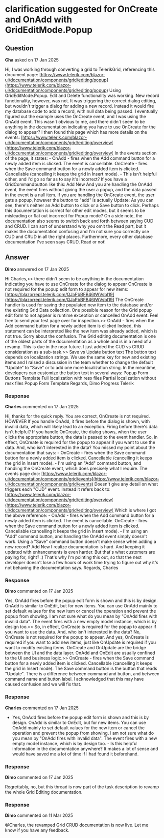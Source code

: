 # clarification suggested for OnCreate and OnAdd with GridEditMode.Popup

## Question

**Cha** asked on 17 Jan 2025

Hi, I was working through converting a grid to TelerikGrid, referencing this document page: [https://www.telerik.com/blazor-ui/documentation/components/grid/editing/popup](https://www.telerik.com/blazor-ui/documentation/components/grid/editing/popup) Using GridEditMode.Popup. Edit and Delete functionality was working. New record functionality, however, was not. It was triggering the correct dialog editing, but wouldn't trigger a dialog for adding a new record. Instead it would fire my database code to add a record, with null data being passed. I eventually figured out the example uses the OnCreate event, and I was using the OnAdd event. This wasn't obvious to me, and there didn't seem to be anything in the documentation indicating you have to use OnCreate for the dialog to appear? I then found this page which has more details on the events: [https://www.telerik.com/blazor-ui/documentation/components/grid/editing/overview](https://www.telerik.com/blazor-ui/documentation/components/grid/editing/overview) In the events section of the page, it states: - OnAdd - fires when the Add command button for a newly added item is clicked. The event is cancellable. OnCreate - fires when the Save command button for a newly added item is clicked. Cancellable (cancelling it keeps the grid in Insert mode). - This isn't helpful either, and I'd go so far as to say it's incorrect? If you have a GridCommandbutton like this: <GridToolBarTemplate> <GridCommandButton Command="Add" Icon="@SvgIcon.Plus"> Add New </GridCommandButton> </GridToolBarTemplate> And you are handling the OnAdd event, the event fires without giving the user a popup, and the data passed in the event is a null item. If you are handling the OnCreate event, the user gets a popup, however the button to "add" is actually Update: As you can see, there's neither an Add button to click or a Save button to click. Perhaps this documentation is correct for other edit modes, but it seems to be misleading or flat out incorrect for Popup mode? On a side note, the documentation also seems to switch back and forth between saying CUD and CRUD. I can sort of understand why you omit the Read part, but it makes the documentation confusing and I'm not sure you correctly use CUD and CRUD in all the right places. Furthermore, every other database documentation I've seen says CRUD, Read or not!

## Answer

**Dimo** answered on 17 Jan 2025

Hi Charles,>> there didn't seem to be anything in the documentation indicating you have to use OnCreate for the dialog to appear OnCreate is not required for the popup edit form to appear for new items: [https://blazorrepl.telerik.com/QJaPbBFB46tWVsbI19](https://blazorrepl.telerik.com/QJaPbBFB46tWVsbI19) The OnCreate handler is used for saving the populated new item to the database and/or the existing Grid Data collection. One possible reason for the Grid popup edit form to not appear is runtime exception or cancelled OnAdd event. Feel free to send your test page over for inspection.>> OnAdd - fires when the Add command button for a newly added item is clicked Indeed, this statement can be interpreted like the new item was already added, which is not true. Sorry about the confusion. The Grid editing documentation is one of the oldest parts of the documentation as a whole and is in a need of a revamp. This is due in the near future. I just added the CUD vs CRUD consideration as a sub-task.>> Save vs Update button text The button text depends on localization strings. We use the same key for new and existing items and I raised a discussion in the team whether to change the default "Update" to "Save" or to add one more localization string. In the meantime, developers can customize the button text in several ways: Popup Form Buttons Template Full localization with resx files Partial localization without resx files Popup Form Template Regards, Dimo Progress Telerik

### Response

**Charles** commented on 17 Jan 2025

Hi, thanks for the quick reply. You are correct, OnCreate is not required. HOWEVER If you handle OnAdd, it fires before the dialog is shown, with invalid data, which will likely lead to an exception. Firing before there's data isn't helpful? If you handle OnCreate, the dialog shows, when the user clicks the appropriate button, the data is passed to the event handler. So, in effect, OnCreate is required for the popup to appear if you want to use the data. And, who isn't interested in the data? You missed my point about the documentation that says: - OnCreate - fires when the Save command button for a newly added item is clicked. Cancellable (cancelling it keeps the grid in Insert mode). - I'm using an "Add" command button, and handling the OnCreate event, which does precisely what I require. The events page doc: [https://www.telerik.com/blazor-ui/documentation/components/grid/events](https://www.telerik.com/blazor-ui/documentation/components/grid/events) Doesn't give any detail on what triggers each "CUD" event. Instead it refers back to: [https://www.telerik.com/blazor-ui/documentation/components/grid/editing/overview](https://www.telerik.com/blazor-ui/documentation/components/grid/editing/overview) Which is where I got the above reference: - OnAdd - fires when the Add command button for a newly added item is clicked. The event is cancellable. OnCreate - fires when the Save command button for a newly added item is clicked. Cancellable (cancelling it keeps the grid in Insert mode). - I'm using an "Add" command button, and handling the OnAdd event simply doesn't work. Using a "Save" command button doesn't make sense when adding a new record? <GridToolBarTemplate> <GridCommandButton Command="Add" Icon="@SvgIcon.Plus"> Add New </GridCommandButton> </GridToolBarTemplate> I realize documentation is hard. And keeping it updated with enhancements is even harder. But that's what customers are paying for, right? :) That's why I'm pointing this out, so that the next developer doesn't lose a few hours of work time trying to figure out why it's not behaving the documentation says. Regards, Charles

### Response

**Dimo** commented on 17 Jan 2025

Yes, OnAdd fires before the popup edit form is shown and this is by design. OnAdd is similar to OnEdit, but for new items. You can use OnAdd mainly to set default values for the new item or cancel the operation and prevent the popup from showing. I am not sure what do you mean by "OnAdd fires with invalid data". The event fires with a new empty model instance, which is by design too.>> So, in effect, OnCreate is required for the popup to appear if you want to use the data. And, who isn't interested in the data? No, OnCreate is not required for the popup to appear. And yes, OnCreate is required if you want to add new items, just like OnUpdate is required if you want to modify existing items. OnCreate and OnUpdate are the bridge between the UI and the data layer. OnAdd and OnEdit are usually confined to the UI and business logic.>> OnCreate - fires when the Save command button for a newly added item is clicked. Cancellable (cancelling it keeps the grid in Insert mode). The Save command button is the button that reads "Update". There is a difference between command and button, and between command name and button label. I acknowledged that this may have caused confusion and we will fix that.

### Response

**Charles** commented on 17 Jan 2025

- Yes, OnAdd fires before the popup edit form is shown and this is by design. OnAdd is similar to OnEdit, but for new items. You can use OnAdd mainly
to set default values for the new item or cancel the operation and
prevent the popup from showing. I am not sure what do you mean by "OnAdd fires with invalid data". The event fires with a new empty model instance, which is by design too. - Is this helpful information in the documentation anywhere? It makes a lot of sense and would have saved me a lot of time if I had found it beforehand.

### Response

**Dimo** commented on 17 Jan 2025

Regrettably, no, but this thread is now part of the task description to revamp the whole Grid Editing documentation.

### Response

**Dimo** commented on 11 Mar 2025

@Charles, the revamped Grid CRUD documentation is now live. Let me know if you have any feedback.
